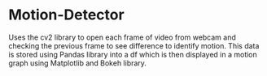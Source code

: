 # Motion-Detector
Uses the cv2 library to open each frame of video from webcam and 
checking the previous frame to see difference to identify motion. This data is stored using Pandas library into a df which is then displayed in a motion graph using Matplotlib and Bokeh library.
